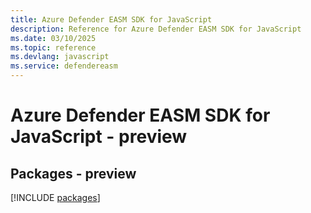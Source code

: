 ```yaml
---
title: Azure Defender EASM SDK for JavaScript
description: Reference for Azure Defender EASM SDK for JavaScript
ms.date: 03/10/2025
ms.topic: reference
ms.devlang: javascript
ms.service: defendereasm
---
```

# Azure Defender EASM SDK for JavaScript - preview
## Packages - preview
[!INCLUDE [packages](defender-easm-index.md)]
